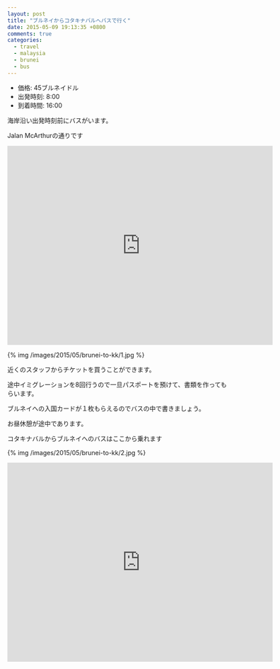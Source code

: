 ```yaml
---
layout: post
title: "ブルネイからコタキナバルへバスで行く"
date: 2015-05-09 19:13:35 +0800
comments: true
categories: 
  - travel
  - malaysia
  - brunei
  - bus
---
```


- 価格: 45ブルネイドル
- 出発時刻: 8:00
- 到着時間: 16:00

海岸沿い出発時刻前にバスがいます。

Jalan McArthurの通りです

<iframe src="https://www.google.com/maps/embed?pb=!1m18!1m12!1m3!1d993.8282373721657!2d114.94405559999993!3d4.887166700000002!2m3!1f0!2f0!3f0!3m2!1i1024!2i768!4f13.1!3m3!1m2!1s0x0%3A0x0!2zNMKwNTMnMTMuOCJOIDExNMKwNTYnMzguNiJF!5e0!3m2!1sja!2stw!4v1431170768759" width="600" height="450" frameborder="0" style="border:0"></iframe>

<!--more-->
{% img /images/2015/05/brunei-to-kk/1.jpg %}

近くのスタッフからチケットを買うことができます。

途中イミグレーションを8回行うので一旦パスポートを預けて、書類を作ってもらいます。

ブルネイへの入国カードが１枚もらえるのでバスの中で書きましょう。

お昼休憩が途中であります。

コタキナバルからブルネイへのバスはここから乗れます

{% img /images/2015/05/brunei-to-kk/2.jpg %}

<iframe src="https://www.google.com/maps/embed?pb=!1m14!1m8!1m3!1d3968.0975413589113!2d116.07486110000002!3d5.9813056!3m2!1i1024!2i768!4f13.1!3m3!1m2!1s0x0%3A0x0!2zNcKwNTgnNTIuNyJOIDExNsKwMDQnMjkuNSJF!5e0!3m2!1sja!2stw!4v1431170967514" width="600" height="450" frameborder="0" style="border:0"></iframe>
